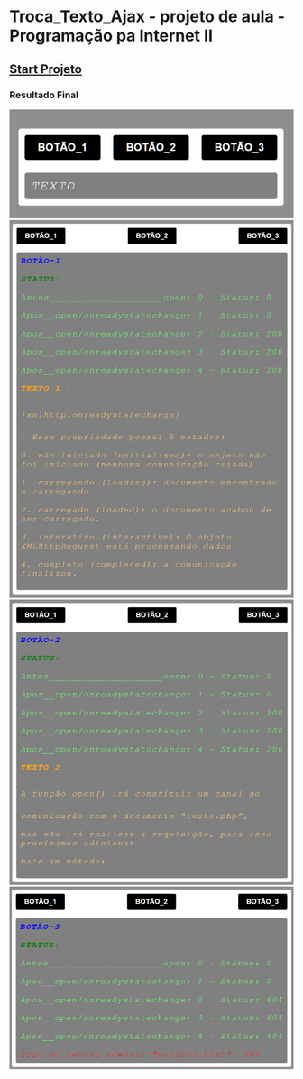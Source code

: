# Troca_Texto_Ajax - projeto de aula - Programação pa Internet II
## <a href="https://rexoliveira.github.io/Troca_Texto_Ajax/">Start Projeto</a>
### Resultado Final
<img src="image/image1.png" style=" width: 69.8rem;;" alt="image1" >
<img src="image/image2.png" alt="image2" >
<img src="image/image3.png" alt="image2" >
<img src="image/image4.png" alt="image2" >

